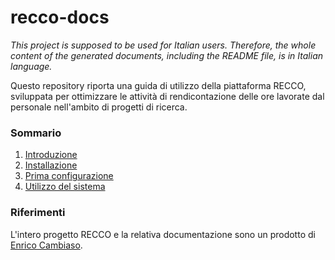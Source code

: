 # recco-docs

*This project is supposed to be used for Italian users. Therefore, the whole content of the generated documents, including the README file, is in Italian language.*

Questo repository riporta una guida di utilizzo della piattaforma RECCO, sviluppata per ottimizzare le attività di rendicontazione delle ore lavorate dal personale nell'ambito di progetti di ricerca.

### Sommario ###

1. [Introduzione](docs/1-introduzione.md)
2. [Installazione](docs/2-installazione.md)
3. [Prima configurazione](docs/3-primaconfigurazione.md)
4. [Utilizzo del sistema](docs/4-utilizzo.md)

### Riferimenti ###

L'intero progetto RECCO e la relativa documentazione sono un prodotto di [Enrico Cambiaso](https://www.ieiit.cnr.it/people/Cambiaso-Enrico).
